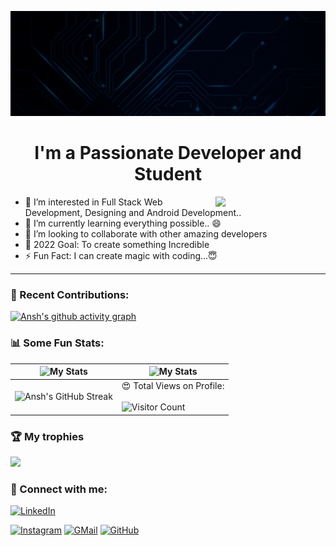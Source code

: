 ![Header](./github-header-image.gif)

<h1 align="center">I'm a Passionate Developer and Student</h1> 
<img src="https://media.giphy.com/media/RbDKaczqWovIugyJmW/giphy.gif" width="35%" align="right">

- 👀 I’m interested in Full Stack Web Development, Designing and Android Development..
- 🌱 I’m currently learning everything possible.. 😄
- 💞️ I’m looking to collaborate with other amazing developers
- 🥅 2022 Goal: To create something Incredible
- ⚡ Fun Fact: I can create magic with coding...😇

---

### 🧾 Recent Contributions:
[![Ansh's github activity graph](https://activity-graph.herokuapp.com/graph?username=aron-ansh&theme=react-dark)](https://github.com/aron-ansh/)

### 📊 Some Fun Stats:
| ![My Stats](https://github-readme-stats.vercel.app/api?username=aron-ansh&theme=midnight-purple) | ![My Stats](https://github-readme-stats.vercel.app/api/top-langs/?username=aron-ansh&theme=midnight-purple) |
| --- | --- |
| ![Ansh's GitHub Streak](https://github-readme-streak-stats.herokuapp.com/?user=aron-ansh&theme=vision-friendly-dark) | 😍 Total Views on Profile:<br><br> ![Visitor Count](https://profile-counter.glitch.me/aron-ansh/count.svg) |


### 🏆 My trophies

<img height="180" src="https://github-profile-trophy.vercel.app/?username=aron-ansh&column=8&theme=algolia&no-frame=true"/>


<!---### 🎬 Watch animated commit:
![](./profile-3d-contrib/profile-gitblock.svg)-->


### 🤝 Connect with me:

[![LinkedIn](https://img.shields.io/badge/LinkedIn-0077B5?style=for-the-badge&logo=linkedin&logoColor=white)](https://www.linkedin.com/in/ansh-kumar-0a00ab1b7)
<!---[![Twitter](https://img.shields.io/badge/Twitter-1DA1F2?style=for-the-badge&logo=twitter&logoColor=white)](https://twitter.com/xxxxx)-->
<!--[![Discord](https://img.shields.io/badge/Discord-7289DA?style=for-the-badge&logo=discord&logoColor=white)](https://discordapp.com/users/xxxxxxx)-->
<!--[![Telegram](https://img.shields.io/badge/Telegram-2CA5E0?style=for-the-badge&logo=telegram&logoColor=white)](https://t.me/xxxxxx)-->
[![Instagram](https://img.shields.io/badge/Instagram-E4405F?style=for-the-badge&logo=instagram&logoColor=white)](https://www.instagram.com/aron_ansh/)
[![GMail](https://img.shields.io/badge/Gmail-D14836?style=for-the-badge&logo=gmail&logoColor=white)](mailto:anshkr314@gmail.com)
[![GitHub](https://img.shields.io/badge/GitHub-100000?style=for-the-badge&logo=github&logoColor=white)](https://github.com/aron-ansh)
